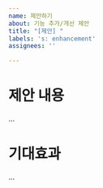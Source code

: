 ```yaml
---
name: 제안하기
about: 기능 추가/개선 제안
title: "[제안] "
labels: 's: enhancement'
assignees: ''

---
```


# 제안 내용

...

# 기대효과

...